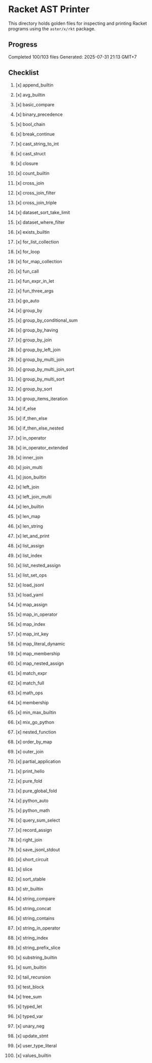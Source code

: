 # Racket AST Printer

This directory holds golden files for inspecting and printing Racket programs using the `aster/x/rkt` package.

## Progress

Completed 100/103 files
Generated: 2025-07-31 21:13 GMT+7

## Checklist

1. [x] append_builtin
2. [x] avg_builtin
3. [x] basic_compare
4. [x] binary_precedence
5. [x] bool_chain
6. [x] break_continue
7. [x] cast_string_to_int
8. [x] cast_struct
9. [x] closure
10. [x] count_builtin
11. [x] cross_join
12. [x] cross_join_filter
13. [x] cross_join_triple
14. [x] dataset_sort_take_limit
15. [x] dataset_where_filter
16. [x] exists_builtin
17. [x] for_list_collection
18. [x] for_loop
19. [x] for_map_collection
20. [x] fun_call
21. [x] fun_expr_in_let
22. [x] fun_three_args
23. [x] go_auto
24. [x] group_by
25. [x] group_by_conditional_sum
26. [x] group_by_having
27. [x] group_by_join
28. [x] group_by_left_join
29. [x] group_by_multi_join
30. [x] group_by_multi_join_sort
31. [x] group_by_multi_sort
32. [x] group_by_sort
33. [x] group_items_iteration
34. [x] if_else
35. [x] if_then_else
36. [x] if_then_else_nested
37. [x] in_operator
38. [x] in_operator_extended
39. [x] inner_join
40. [x] join_multi
41. [x] json_builtin
42. [x] left_join
43. [x] left_join_multi
44. [x] len_builtin
45. [x] len_map
46. [x] len_string
47. [x] let_and_print
48. [x] list_assign
49. [x] list_index
50. [x] list_nested_assign

51. [x] list_set_ops
52. [x] load_jsonl
53. [x] load_yaml
54. [x] map_assign
55. [x] map_in_operator
56. [x] map_index
57. [x] map_int_key
58. [x] map_literal_dynamic
59. [x] map_membership
60. [x] map_nested_assign
61. [x] match_expr
62. [x] match_full
63. [x] math_ops
64. [x] membership
65. [x] min_max_builtin
66. [x] mix_go_python
67. [x] nested_function
68. [x] order_by_map
69. [x] outer_join
70. [x] partial_application
71. [x] print_hello
72. [x] pure_fold
73. [x] pure_global_fold
74. [x] python_auto
75. [x] python_math
76. [x] query_sum_select
77. [x] record_assign
78. [x] right_join
79. [x] save_jsonl_stdout
80. [x] short_circuit
81. [x] slice
82. [x] sort_stable
83. [x] str_builtin
84. [x] string_compare
85. [x] string_concat
86. [x] string_contains
87. [x] string_in_operator
88. [x] string_index
89. [x] string_prefix_slice
90. [x] substring_builtin
91. [x] sum_builtin
92. [x] tail_recursion
93. [x] test_block
94. [x] tree_sum
95. [x] typed_let
96. [x] typed_var
97. [x] unary_neg
98. [x] update_stmt
99. [x] user_type_literal
100. [x] values_builtin
